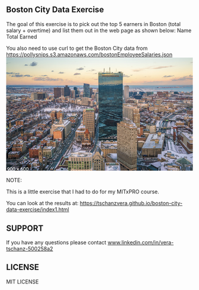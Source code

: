## Boston City Data Exercise
The goal of this exercise is to pick out the top 5 earners in Boston (total salary + overtime) and list them out in the web page as shown below:
Name     Total Earned 


You also need to use curl to get the Boston City data from https://pollysnips.s3.amazonaws.com/bostonEmployeeSalaries.json
<img src='boston.png'>

NOTE:

This is a little exercise that I had to do for my MITxPRO course. 

You can look at the results at: https://tschanzvera.github.io/boston-city-data-exercise/index1.html


## SUPPORT

If you have any questions please contact www.linkedin.com/in/vera-tschanz-500258a2

## LICENSE

MIT LICENSE
